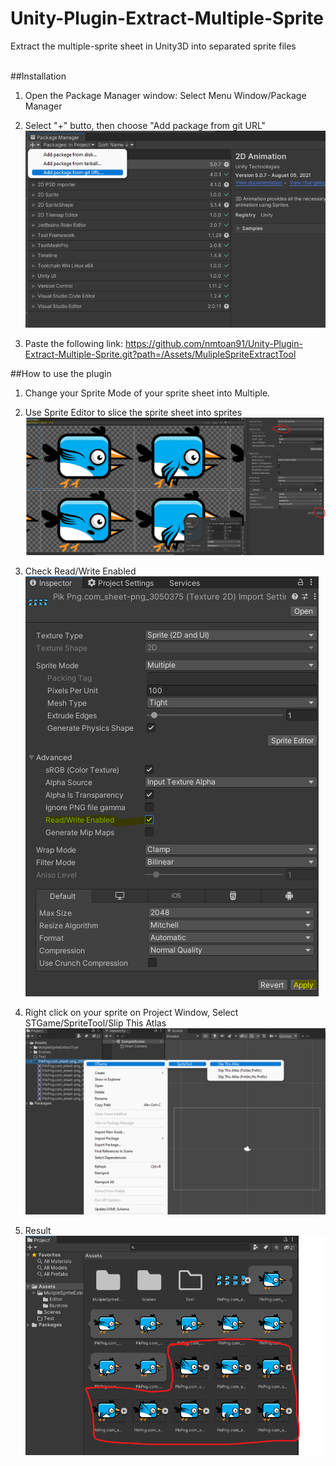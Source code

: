 # Unity-Plugin-Extract-Multiple-Sprite
Extract the multiple-sprite sheet in Unity3D into separated sprite files<br /><br />

##Installation
1. Open the Package Manager window: Select Menu Window/Package Manager
2. Select "+" butto, then choose "Add package from git URL" 
![alt text](https://github.com/nmtoan91/Unity-Plugin-Extract-Multiple-Sprite/blob/master/img/10.png?raw=true)

3. Paste the following link: https://github.com/nmtoan91/Unity-Plugin-Extract-Multiple-Sprite.git?path=/Assets/MulipleSpriteExtractTool

##How to use the plugin
1. Change your Sprite Mode of your sprite sheet into Multiple.<br />
2. Use Sprite Editor to slice the sprite sheet into sprites<br />
![alt text](https://github.com/nmtoan91/Unity-Plugin-Extract-Multiple-Sprite/blob/master/img/0.png?raw=true)

3. Check Read/Write Enabled<br />
![alt text](https://github.com/nmtoan91/Unity-Plugin-Extract-Multiple-Sprite/blob/master/img/1.png?raw=true)

4. Right click on your sprite on Project Window, Select STGame/SpriteTool/Slip This Atlas<br />
![alt text](https://github.com/nmtoan91/Unity-Plugin-Extract-Multiple-Sprite/blob/master/img/2.png?raw=true)

5. Result
![alt text](https://github.com/nmtoan91/Unity-Plugin-Extract-Multiple-Sprite/blob/master/img/3.png?raw=true)
